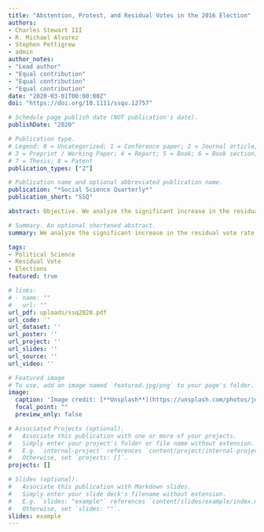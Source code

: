 ```yaml
---
title: "Abstention, Protest, and Residual Votes in the 2016 Election"
authors:
- Charles Stewart III 
- R. Michael Alvarez
- Stephen Pettigrew
- admin
author_notes:
- "Lead author"
- "Equal contribution"
- "Equal contribution"
- "Equal contribution"
date: "2020-03-01T00:00:00Z"
doi: "https://doi.org/10.1111/ssqu.12757"

# Schedule page publish date (NOT publication's date).
publishDate: "2020"

# Publication type.
# Legend: 0 = Uncategorized; 1 = Conference paper; 2 = Journal article;
# 3 = Preprint / Working Paper; 4 = Report; 5 = Book; 6 = Book section;
# 7 = Thesis; 8 = Patent
publication_types: ["2"]

# Publication name and optional abbreviated publication name.
publication: "*Social Science Quarterly*"
publication_short: "SSQ"

abstract: Objective. We analyze the significant increase in the residual vote rate in the 2016 presidential election. The residual vote rate, which is the percentage of ballots cast in a presidential election that contain no vote for president, rose nationwide from 0.99 to 1.41 percent between 2012 and 2016. Method. We use election return data and public opinion data to examine why the residual vote rate increased in 2016. Results. The primary explanation for this rise is an increase in abstentions, which we argue results primarily from disaffected Republican voters rather than alienated Democratic voters. In addition, other factors related to election administration and electoral competition explain variation in the residual vote rates across states, particularly the use of mail/absentee ballots and the lack of competition at the top of the ticket in nonbattleground states. However, we note that the rise in the residual vote rate was not due to changes in voting technologies. Conclusion. Our research has implications for the use of the residual vote as a metric for studying election administration and voting technologies.

# Summary. An optional shortened abstract.
summary: We analyze the significant increase in the residual vote rate in the 2016 presidential election.

tags:
- Political Science
- Residual Vote
- Elections
featured: true

# links:
# - name: ""
#   url: ""
url_pdf: uploads/ssq2020.pdf
url_code: ''
url_dataset: ''
url_poster: ''
url_project: ''
url_slides: ''
url_source: ''
url_video: ''

# Featured image
# To use, add an image named `featured.jpg/png` to your page's folder. 
image:
  caption: 'Image credit: [**Unsplash**](https://unsplash.com/photos/jdD8gXaTZsc)'
  focal_point: ""
  preview_only: false

# Associated Projects (optional).
#   Associate this publication with one or more of your projects.
#   Simply enter your project's folder or file name without extension.
#   E.g. `internal-project` references `content/project/internal-project/index.md`.
#   Otherwise, set `projects: []`.
projects: []

# Slides (optional).
#   Associate this publication with Markdown slides.
#   Simply enter your slide deck's filename without extension.
#   E.g. `slides: "example"` references `content/slides/example/index.md`.
#   Otherwise, set `slides: ""`.
slides: example
---
```

